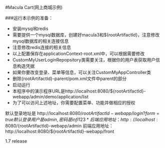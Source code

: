 #Macula Cart(网上商城示例)

###运行本示例的准备：

* 安装mysql和redis
* 需要提供一个mysql数据库，创建好macula3和${rootArtifactId}，注意修改mysql数据库的相关连接信息
* 注意修改redis连接的相关信息
* 以上配置保存在applicationContext-root.xml中，可以根据需要修改
* CustomMyUserLoginRepopsitory类需要关注，根据你的用户表获取用户信息构造凭据
* 如果你要改变登录、菜单等信息，可以关注CustomMyAppController类
* 删除{rootArtifactId}-parent/pom.xml文件中parent的部分
* 启动运行
* 本程序中的演示程序URL是http://localhost:8080/${rootArtifactId}-webapp/admin/demo/application/list
* 为了可以访问上述地址，你需要配置菜单、功能并做相应的授权

默认登录地址是 http://localhost:8080/${rootArtifactId}-webapp/login?form=true
默认登录用户是 admin,密码是infi123*
后端应用地址：http://localhost:8080/${rootArtifactId}-webapp/admin
前端应用地址：http://localhost:8080/${rootArtifactId}-webapp/front

1.7 release
